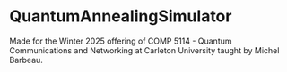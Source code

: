 # QuantumAnnealingSimulator
Made for the Winter 2025 offering of COMP 5114 - Quantum Communications and Networking at Carleton University taught by Michel Barbeau. 
